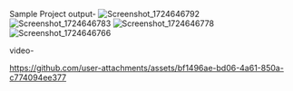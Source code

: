 Sample Project
output-
![Screenshot_1724646792](https://github.com/user-attachments/assets/5c3a1c9c-500a-48e7-8258-dfead5c749bd)
![Screenshot_1724646783](https://github.com/user-attachments/assets/90d53ec2-8bfb-4f53-9190-b8f1525af6a0)
![Screenshot_1724646778](https://github.com/user-attachments/assets/d3bf6ada-0c5d-4607-92b8-84fc7a5e58e5)
![Screenshot_1724646766](https://github.com/user-attachments/assets/399e50db-419e-4446-8e29-2e049a2118d1)

video-



https://github.com/user-attachments/assets/bf1496ae-bd06-4a61-850a-c774094ee377


